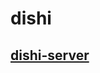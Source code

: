 # dishi

## [dishi-server](https://github.com/insistime/dishi/tree/master/packages/dishi-server#readme)

